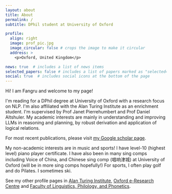 ```yaml
---
layout: about
title: About
permalink: /
subtitle: DPhil student at University of Oxford

profile:
  align: right
  image: prof_pic.jpg
  image_circular: false # crops the image to make it circular
  address: >
    <p>Oxford, United Kingdom</p>

news: true  # includes a list of news items
selected_papers: false # includes a list of papers marked as "selected={true}"
social: true  # includes social icons at the bottom of the page
---
```

Hi! I am Fangru and welcome to my page! 

I'm reading for a DPhil degree at University of Oxford with a research focus on NLP. I'm also affiliated with the Alan Turing Institute as an enrichment student. I'm supervised by Prof Janet Pierrehumbert and Prof Daniel Altshuler. My academic interests are mainly in understanding and improving LLMs in reasoning and planning, by robust derivation and application of logical relations.

For most recent publications, please visit <a href="https://scholar.google.com/citations?hl=en&user=LFS5dV0AAAAJ&view_op=list_works&gmla=AH70aAUk-YR0U8wbiYzthyQPh586N3BiLX81qUI5qSFmTfPfQR1Q7iqAQc0jF2n-jXZtXnUvlCJDYi7wLJE5Tjgf" target="_blank"> my Google scholar page</a>.

My non-academic interests are in music and sports! I have level-10 (highest level) piano player certificate. I have also been in many sing comps including Voice of China, and Chinese sing comp (唱响津城) at University of Oxford (will be in more sing comps hopefully!) For sports, I often play golf and do Pilates. I sometimes ski.

See my other profile pages in <a href="https://www.turing.ac.uk/people/doctoral-students/fangru-lin" target="_blank">Alan Turing Institute</a>, <a href= "https://eng.ox.ac.uk/people/fangru-lin/" target="_blank">Oxford e-Research Centre</a> and <a href= "https://www.ling-phil.ox.ac.uk/people/fangru-lin" target="_blank">Faculty of Linguistics, Philology, and Phonetics</a>.